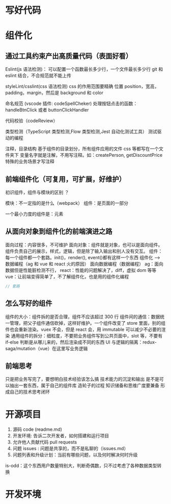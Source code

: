# 写好代码

# 组件化

## 通过工具约束产出高质量代码（表面好看）

Eslint(js 语法检测)：
可以配置一个函数最长多少行，一个文件最长多少行
git 和 eslint 结合，不合规范就不能上传

styleLint/csslint(css 语法检测)
css 的作用范围要精确
位置 position，宽高，padding，margin，然后是 background 和 color

命名规范 (vscode 插件: codeSpellCheker)
处理按钮点击的函数：handleBtnClick 或者 buttonClickHandler

代码校验（codeReview）

类型检测（TypeScript 类型检测,Flow 类型检测,Jest 自动化测试工具）
测试驱动的编程

注释，目录结构
基于组件的目录划分，所有组件应用的文件 css 等都写在一个文件夹下
变量名字就是注解，不用写注释。如：createPerson, getDiscountPrice
特殊的业务场景才写注释

## 前端组件化（可复用，可扩展，好维护）

初识组件，组件与模块的区别 ？

模块：不一定指的是什么（webpack）
组件：是页面的一部分

一个最小力度的组件是：元素

## 从面向对象到组件化的前端演进之路

面向过程：内容很多，不可维护
面向对象：组件就是对象，也可以是面向组件。组件负责自己的展示，样式，逻辑，但是除了输入输出和别人没有交互。
组件：每一个组件都一个套路。init()，render(), event()都有这样一个东西
组件化 --> 数据编程（ag 和 vue 和 react 火的原因）
面向数据编程（数据编程）
ag：面向数据但是性能脏检测不行，
react：性能的问题解决了，diff，虚拟 dom 等等
vue：让前端变得简单了，不了解组件化，也是用的组件化编程

```js
// 套路
```

## 怎么写好的组件

组件的大小：组件拆的是否合理，组件不应该超过 300 行
组件间的通信：数据统一管理，把父子组件通信砍掉，这样好维护。一个组件改变了 store 里面，别的组件也会重新渲染。vuex 不会，但是 react 会，用 immutable 可以减少不必要的渲染
通用组件的拆分：细粒度，不要把业务组件写到公共页面中，slot 等，不要有 if-else 判断是从哪儿来的，然后渲染成不同的东西
UI 与逻辑的隔离：redux-saga/mutation（vue）在这里写业务逻辑

## 前端思考

只是把业务写完了，要想明白技术经验该怎么搞
技术能力的沉淀和输出
是不是可以抽出一套东西，属于自己的组件库
造轮子的过程
知识储备和思维广度要兼备
形成自己的技术思考闭环

# 开源项目

1. 源码 code (readme.md)
2. 开发环境: 告诉二次开发者，如何搭建和运行项目
3. 允许他人贡献代码 pull requests
4. 问题 issues : 问题是共享的，而不是私聊的（issues.md）
5. 问题列表和升级计划：当前有哪些问题，以及何时解决何时升级

is-odd：这个东西用户数量特别大，判断奇偶数，只不过考虑了各种数据类型转换

# 开发环境
